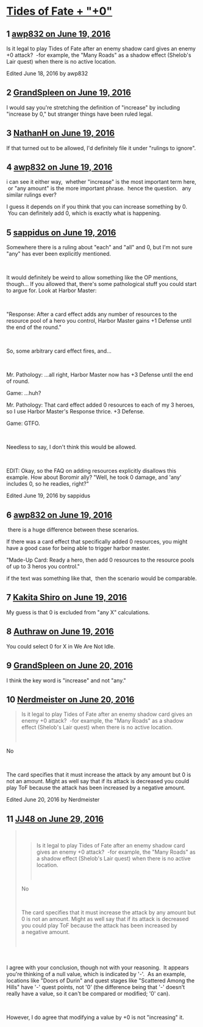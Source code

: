 # [Tides of Fate + &quot;+0&quot;](https://community.fantasyflightgames.com/topic/222983-tides-of-fate-0/)

## 1 [awp832 on June 19, 2016](https://community.fantasyflightgames.com/topic/222983-tides-of-fate-0/?do=findComment&comment=2272871)

Is it legal to play Tides of Fate after an enemy shadow card gives an enemy +0 attack?  -for example, the "Many Roads" as a shadow effect (Shelob's Lair quest) when there is no active location.
 

Edited June 18, 2016 by awp832

## 2 [GrandSpleen on June 19, 2016](https://community.fantasyflightgames.com/topic/222983-tides-of-fate-0/?do=findComment&comment=2272895)

I would say you're stretching the definition of "increase" by including "increase by 0," but stranger things have been ruled legal.

## 3 [NathanH on June 19, 2016](https://community.fantasyflightgames.com/topic/222983-tides-of-fate-0/?do=findComment&comment=2273207)

If that turned out to be allowed, I'd definitely file it under "rulings to ignore".

## 4 [awp832 on June 19, 2016](https://community.fantasyflightgames.com/topic/222983-tides-of-fate-0/?do=findComment&comment=2273438)

i can see it either way,  whether "increase" is the most important term here,  or "any amount" is the more important phrase.  hence the question.   any similar rulings ever?


I guess it depends on if you think that you can increase something by 0.  You can definitely add 0, which is exactly what is happening.  

## 5 [sappidus on June 19, 2016](https://community.fantasyflightgames.com/topic/222983-tides-of-fate-0/?do=findComment&comment=2273537)

Somewhere there is a ruling about "each" and "all" and 0, but I'm not sure "any" has ever been explicitly mentioned.

 

It would definitely be weird to allow something like the OP mentions, though... If you allowed that, there's some pathological stuff you could start to argue for. Look at Harbor Master:

 

"Response: After a card effect adds any number of resources to the resource pool of a hero you control, Harbor Master gains +1 Defense until the end of the round."

 

So, some arbitrary card effect fires, and...

 

Mr. Pathology: ...all right, Harbor Master now has +3 Defense until the end of round.

Game: ...huh?

Mr. Pathology: That card effect added 0 resources to each of my 3 heroes, so I use Harbor Master's Response thrice. +3 Defense.

Game: GTFO.

 

Needless to say, I don't think this would be allowed.

 

EDIT: Okay, so the FAQ on adding resources explicitly disallows this example. How about Boromir ally? "Well, he took 0 damage, and 'any' includes 0, so he readies, right?"

Edited June 19, 2016 by sappidus

## 6 [awp832 on June 19, 2016](https://community.fantasyflightgames.com/topic/222983-tides-of-fate-0/?do=findComment&comment=2273795)

 there is a huge difference between these scenarios.   

If there was a card effect that specifically added 0 resources, you might have a good case for being able to trigger harbor master.   

"Made-Up Card:
Ready a hero, then add 0 resources to the resource pools of up to 3 heros you control."

if the text was something like that,  then the scenario would be comparable.

## 7 [Kakita Shiro on June 19, 2016](https://community.fantasyflightgames.com/topic/222983-tides-of-fate-0/?do=findComment&comment=2273797)

My guess is that 0 is excluded from "any X" calculations. 

## 8 [Authraw on June 19, 2016](https://community.fantasyflightgames.com/topic/222983-tides-of-fate-0/?do=findComment&comment=2273808)

You could select 0 for X in We Are Not Idle.

## 9 [GrandSpleen on June 20, 2016](https://community.fantasyflightgames.com/topic/222983-tides-of-fate-0/?do=findComment&comment=2274029)

I think the key word is "increase" and not "any."

## 10 [Nerdmeister on June 20, 2016](https://community.fantasyflightgames.com/topic/222983-tides-of-fate-0/?do=findComment&comment=2274198)

> Is it legal to play Tides of Fate after an enemy shadow card gives an enemy +0 attack?  -for example, the "Many Roads" as a shadow effect (Shelob's Lair quest) when there is no active location.
> 
>  

No

 

The card specifies that it must increase the attack by any amount but 0 is not an amount. Might as well say that if its attack is decreased you could play ToF because the attack has been increased by a negative amount.

Edited June 20, 2016 by Nerdmeister

## 11 [JJ48 on June 29, 2016](https://community.fantasyflightgames.com/topic/222983-tides-of-fate-0/?do=findComment&comment=2287717)

>  
> 
> > Is it legal to play Tides of Fate after an enemy shadow card gives an enemy +0 attack?  -for example, the "Many Roads" as a shadow effect (Shelob's Lair quest) when there is no active location.
> > 
> >  
> 
> No
> 
>  
> 
> The card specifies that it must increase the attack by any amount but 0 is not an amount. Might as well say that if its attack is decreased you could play ToF because the attack has been increased by a negative amount.
> 
>  

 

I agree with your conclusion, though not with your reasoning.  It appears you're thinking of a null value, which is indicated by '-'.  As an example, locations like "Doors of Durin" and quest stages like "Scattered Among the Hills" have '-' quest points, not '0' (the difference being that '-' doesn't really have a value, so it can't be compared or modified; '0' can).

 

However, I do agree that modifying a value by +0 is not "increasing" it.

